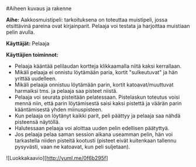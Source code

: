 #Aiheen kuvaus ja rakenne

**Aihe:** Aakkosmuistipeli: tarkoituksena on toteuttaa muistipeli, jossa etsittävinä pareina
ovat kirjainparit. Pelaaja voi testata ja harjoittaa muistiaan pelin avulla.

**Käyttäjät:** Pelaaja

**Käyttäjien toiminnot:**

* Pelaaja kääntää pelilaudan kortteja klikkaamalla niitä kaksi kerrallaan.
* Mikäli pelaaja ei onnistu löytämään paria, kortit "sulkeutuvat" ja hän yrittää uudelleen.  
* Mikäli pelaaja onnistuu löytämään parin, kortit katoavat/muuttuvat harmaiksi tms. ja 
pelaaja saa pisteet niistä.
* Pelaaja voi seurata pisteitään pelatessaan. Pistelaskun toteutus voisi mennä niin, että 
parin löytämisestä saisi kaksi pistettä ja väärän parin kääntämisestä yhden miinuspisteen.
* Kun pelaaja on löytänyt kaikki parit, peli päättyy ja pelaaja saa nähdä pisteensä näytöllä.
* Halutessaan pelaaja voi aloittaa uuden pelin edellisen päätyttyä.
* Jos pelaaja pelaa saman session aikana useamman pelin, hän voi tarkastella niiden pisteitä
kootusti (pisteet eivät kuitenkaan tallennu pysyvästi, vaan ne katoavat, kun peli suljetaan).

![Luokkakaavio][http://yuml.me/0f6b295f]
